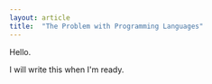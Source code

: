 ```yaml
---
layout: article
title:  "The Problem with Programming Languages"
---
```


Hello.

I will write this when I'm ready.